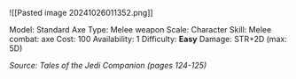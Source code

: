 ![[Pasted image 20241026011352.png]]

Model: Standard Axe
Type: Melee weapon
Scale: Character
Skill: Melee combat: axe
Cost: 100
Availability: 1
Difficulty: **Easy**
Damage: STR+2D (max: 5D)

*Source: Tales of the Jedi Companion (pages 124-125)*